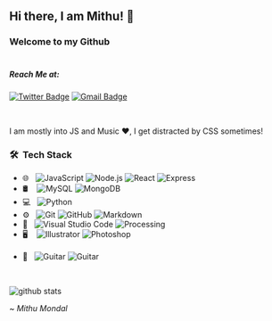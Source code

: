 ## Hi there, I am Mithu! 👋
### Welcome to my Github<br/><br/>

##### Reach Me at: <br/>

[![Twitter Badge](https://img.shields.io/badge/-Mithu_Mondal-1ca0f1?style=flat-square&logo=twitter&logoColor=white&link=https://twitter.com/tweetmithu)](https://twitter.com/Isha_1321) [![Gmail Badge](https://img.shields.io/badge/-mithu2649@gmail.com-c14438?style=flat-square&logo=Gmail&logoColor=white&link=mailto:mithu2649@gmail.com)](mithu2649@gmail.com)

<br/>

I am mostly into JS and Music ❤, I get distracted by CSS sometimes!

<h3> 🛠 &nbsp;Tech Stack</h3>

- 🌐 &nbsp;
  ![JavaScript](https://img.shields.io/badge/-JavaScript-333333?style=flat&logo=javascript)
  ![Node.js](https://img.shields.io/badge/-Node.js-333333?style=flat&logo=node.js)
  ![React](https://img.shields.io/badge/-React-333333?style=flat&logo=react)
  ![Express](https://img.shields.io/badge/-Express-333333?style=flat&logo=express)
- 🛢 &nbsp;&nbsp;
  ![MySQL](https://img.shields.io/badge/-MySQL-333333?style=flat&logo=mysql)
  ![MongoDB](https://img.shields.io/badge/-MongoDB-333333?style=flat&logo=mongodb)
- 💻 &nbsp;
  ![Python](https://img.shields.io/badge/-Python-333333?style=flat&logo=python)
- ⚙️ &nbsp;
  ![Git](https://img.shields.io/badge/-Git-333333?style=flat&logo=git)
  ![GitHub](https://img.shields.io/badge/-GitHub-333333?style=flat&logo=github)
  ![Markdown](https://img.shields.io/badge/-Markdown-333333?style=flat&logo=markdown)
- 🔧 &nbsp;
  ![Visual Studio Code](https://img.shields.io/badge/-Visual%20Studio%20Code-333333?style=flat&logo=visual-studio-code&logoColor=007ACC)
  ![Processing](https://img.shields.io/badge/-Processing-333333?style=flat&logo=processing-foundation)
- 🖥 &nbsp;&nbsp;
  ![Illustrator](https://img.shields.io/badge/-Illustrator-333333?style=flat&logo=adobe-illustrator)
  ![Photoshop](https://img.shields.io/badge/-Photoshop-333333?style=flat&logo=adobe-photoshop)
  <br><br>
- 🎵 &nbsp;
  ![Guitar](https://img.shields.io/badge/-🎸Guitar-333333?style=flat)
  ![Guitar](https://img.shields.io/badge/-🎤Singing-333333?style=flat)

<br/>

![github stats](https://github-readme-stats.vercel.app/api?username=mithu2649&show_icons=true&theme=github_dark)


~ _Mithu Mondal_
